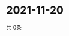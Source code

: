 # 2021-11-20
  共 0条

  <!-- BEGIN -->
  <!-- 最后更新时间Sat Nov 20 2021 06:04:13 GMT+0000 (Coordinated Universal Time) -->
  
  <!-- END -->
  
  